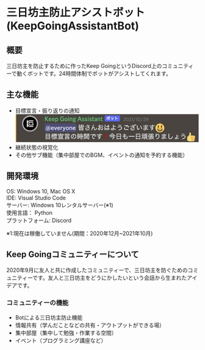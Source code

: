 # 三日坊主防止アシストボット(KeepGoingAssistantBot)
## 概要
三日坊主を防止するために作ったKeep GoingというDiscord上のコミュニティーで動くボットです。24時間体制でボットがアシストしてくれます。

## 主な機能
* 目標宣言・振り返りの通知    
![目標宣言通知](https://github.com/mineiohara/KeepGoingBot/blob/main/image1.png)
* 継続状態の視覚化
* その他サブ機能（集中部屋でのBGM、イベントの通知を予約する機能）

## 開発環境
OS: Windows 10, Mac OS X  
IDE: Visual Studio Code   
サーバー: Windows 10レンタルサーバー(※1)    
使用言語： Python  
プラットフォーム: Discord     

※1:現在は稼働していません(期間：2020年12月~2021年10月)

## Keep Goingコミュニティーについて
2020年9月に友人と共に作成したコミュニティーで、三日坊主を防ぐためのコミュニティーです。友人と三日坊主をどうにかしたいという会話から生まれたアイデアです。

### コミュニティーの機能
* Botによる三日坊主防止機能
* 情報共有（学んだことなどの共有・アウトプットができる場）
* 集中部屋（集中して勉強・作業する空間）
* イベント（プログラミング講座など）
